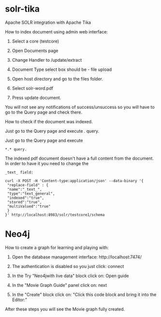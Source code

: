 # solr-tika
Apache SOLR integration with Apache Tika

How to index document using admin web interface:

1) Select a core (testcore)

2) Open Documents page

3) Change Handler to /update/extract

4) Document Type select box should be - file upload

5) Open host directory and go to the files folder.

6) Select solr-word.pdf

7) Press update document.

You will not see any notifications of success/unsuccess so you will have to go to the Query page and check there.

How to check if the document was indexed.

Just go to the Query page and execute *.* query. 

Just go to the Query page and execute 
```
*.* query. 
```
The indexed pdf document doesn't have a full content from the document. In order to have it you need to change
the
```
_text_ field:
```

```
curl -X POST -H 'Content-type:application/json' --data-binary '{
 "replace-field" : {
 "name":"_text_",
 "type":"text_general",
 "indexed":"true",
 "stored":"true",
 "multiValued":"true"
 }
}' http://localhost:8983/solr/testcore1/schema
```

# Neo4j

How to create a graph for learning and playing with:

1) Open the database management interface: http://localhost:7474/

2) The authentication is disabled so you just click: connect

3) In the Try "Neo4jwith live data" block click on: Open guide

4) In the "Movie Graph Guide" panel click on: next

5) In the "Create" block click on: "Click this code block and bring it into the Editor:"

After these steps you will see the Movie graph fully created.
